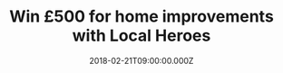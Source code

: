 ---
campaign-uuid: "c-b9838468-3557-4398-b3bb-70361e038bbb"
type: "Preview"
category: "Other"
date: "2018-02-21T09:00:00.000Z"
end-date: "2018-03-14T23:59:00.000Z"
disable-form: false
is_promoted: false
has_entry_page: true
title: "Win £500 for home improvements with Local Heroes"
competition-description: "Planning on making your life BETTER? Put your home improvement\
  \ project in motion by the chance of wining £500 with Local Heroes."
hero-header: "Win £500 for home improvements with Local Heroes"
terms-confirmation: "I agree to the competition <a href=\"../etc/localheroes-win-500-pounds-for-home-improvements-terms-and-conditions.pdf\"\
  \ target=\"_blank\">Terms &amp; Conditions</a> and to create an account with NME\
  \ AAA."
banner-img: "https://assets.expresslyapp.com/asset-b209c887-d7a3-4aba-8c7f-c5c58b2d657c.jpg"
logo-left-href: "https://www.localheroes.com/"
logo-left-image: "localheroes-logo.jpg"
logo-left-title: "British Gas Local Heroes"
bg-image-hero: "https://assets.expresslyapp.com/asset-2143b8c5-6ecc-4dfc-af2d-b5213e511e45.png"
bg-image-first: "https://assets.expresslyapp.com/asset-16d7c36d-038e-4d37-9938-5722e8891810.png"
bg-image-second: "https://assets.expresslyapp.com/asset-42fedfcd-71df-4d3b-8b3b-107e47731d1d.jpg"
section1-content: "<p>Do you have a problem? Planning a kitchen renovation? Why not\
  \ seek for a quality contract from Local Heros? This is your chance to create a\_\
  sophisticated new look and Local Heroes can help you with it.</p>"
section2-content: "<p>Local Heroes is offering one lucky reader the chance to win\
  \ £500 by only entering your details and choosing your new home improvement and\
  \ one of their tradesmen will help you with all of your projects.</p>"
entry-title: "Win £500 for home improvements with Local Heroes"
entry-content: "<p>Planning on renovation projects?.. Now you have the solution! Win\
  \ £500 for home improvements with Local Heroes.</p> <p> Enter the draw to win localheroes\
  \ by completing the form below before 11.59pm on 14/03/2018.</p>"
entry-extension: "nme/local-heroes-extension.html"
has-winner: false
---
